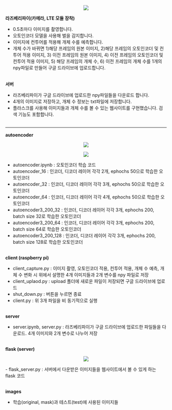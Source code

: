<p align="center">
  <img src="https://user-images.githubusercontent.com/102455571/282228390-547fdde0-caf2-497e-bc40-0277cde82fea.png">
</p>

**라즈베리파이(카메라, LTE 모듈 장착)**
- 0.5초마다 이미지를 촬영합니다.
- 오토인코더 모델을 사용해 벌을 감지합니다.
- 이미지에 컨투어를 적용해 개체 수를 예측합니다.
- 개체 수가 바뀌면 1)해당 프레임의 원본 이미지, 2)해당 프레임의 오토인코더 및 컨투어 적용 이미지, 3) 이전 프레임의 원본 이미지, 4) 이전 프레임의 오토인코더 및 컨투어 적용 이미지, 5) 해당 프레임의 개체 수, 6) 이전 프레임의 개체 수를 1개의 npy파일로 만들어 구글 드라이브에 업로드합니다.<br><br>

**서버**
- 라즈베리파이가 구글 드라이브에 업로드한 npy파일들을 다운로드 합니다.
- 4개의 이미지로 저장하고, 개체 수 정보는 txt파일에 저장합니다.
- 플라스크를 사용해 이미지들과 개체 수를 볼 수 있는 웹사이트를 구현했습니다. 검색 기능도 포함합니다.
<br><br>
----------
**autoencoder**
<p align="center">
  <img src="https://user-images.githubusercontent.com/102455571/282229061-a56a0f34-984c-4bff-8877-41bb4ca747a0.jpg">
</p>
<p align="center">
  <img src="https://user-images.githubusercontent.com/102455571/282229094-9f58153c-1ec6-40fe-bfe9-f655369ff617.jpg">
</p>

- autoencoder.ipynb : 오토인코더 학습 코드
- autoencoder_16 : 인코더, 디코더 레이어 각각 2개, ephochs 50으로 학습한 오토인코더
- autoencoder_32 : 인코더, 디코더 레이어 각각 3개, ephochs 50으로 학습한 오토인코더
- autoencoder_64 : 인코더, 디코더 레이어 각각 4개, ephochs 50으로 학습한 오토인코더
- autoencoder3_200_32 : 인코더, 디코더 레이어 각각 3개, ephochs 200, batch size 32로 학습한 오토인코더
- autoencoder3_200_64 : 인코더, 디코더 레이어 각각 3개, ephochs 200, batch size 64로 학습한 오토인코더
- autoencoder3_200_128 : 인코더, 디코더 레이어 각각 3개, ephochs 200, batch size 128로 학습한 오토인코더<br><br>

**client (raspberry pi)**
- client_capture.py : 이미지 촬영, 오토인코더 적용, 컨투어 적용, 개체 수 예측, 개체 수 변화 시 위에서 설명한 4개 이미지들과 2개 변수를 npy 파일로 저장
- client_uplaod.py : upload 폴더에 새로운 파일이 저장되면 구글 드라이브에 업로드
- shut_down.py : 버튼을 누르면 종료
- client.py : 위 3개 파일을 비 동기적으로 실행<br><br>

**server**
- server.ipynb, server.py : 라즈베리파이가 구글 드라이브에 업로드한 파일들을 다운로드. 4개 이미지와 2개 변수로 나누어 저장<br><br>

**flask (server)**
<p align="center">
  <img src="https://user-images.githubusercontent.com/102455571/282229431-c219658e-5e37-4cf5-b572-c042ff88114a.png">
</p>
- flask_server.py : 서버에서 다운받은 이미지들을 웹사이트에서 볼 수 있게 하는 flask 코드<br><br>

**images**
- 학습(original, mask)과 테스트(test)에 사용된 이미지들
